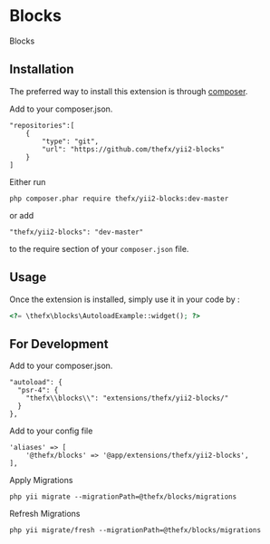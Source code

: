 Blocks
======
Blocks

Installation
------------

The preferred way to install this extension is through [composer](http://getcomposer.org/download/).

Add to your composer.json.

```
"repositories":[
    {
        "type": "git",
        "url": "https://github.com/thefx/yii2-blocks"
    }
]
```

Either run

```
php composer.phar require thefx/yii2-blocks:dev-master
```

or add

```
"thefx/yii2-blocks": "dev-master"
```

to the require section of your `composer.json` file.


Usage
-----

Once the extension is installed, simply use it in your code by  :

```php
<?= \thefx\blocks\AutoloadExample::widget(); ?>
```

For Development
-----

Add to your composer.json.

```
"autoload": {
  "psr-4": {
    "thefx\\blocks\\": "extensions/thefx/yii2-blocks/"
  }
},
```

Add to your config file

```
'aliases' => [
    '@thefx/blocks' => '@app/extensions/thefx/yii2-blocks',
],
```

Apply Migrations

```
php yii migrate --migrationPath=@thefx/blocks/migrations
```

Refresh Migrations

```
php yii migrate/fresh --migrationPath=@thefx/blocks/migrations
```
